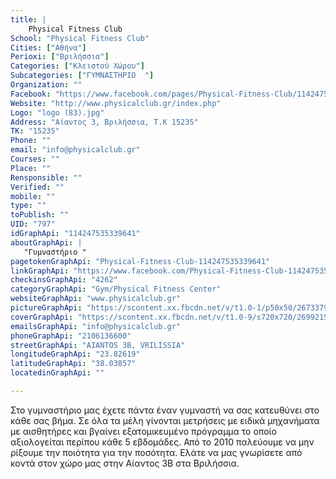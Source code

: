 ```yaml
---
title: |
    Physical Fitness Club
School: "Physical Fitness Club"
Cities: ["Αθήνα"]
Perioxi: ["Βριλήσσια"]
Categories: ["Κλειστού Χώρου"]
Subcategories: ["ΓΥΜΝΑΣΤΗΡΙΟ  "]
Organization: ""
Facebook: "https://www.facebook.com/pages/Physical-Fitness-Club/114247535339641"
Website: "http://www.physicalclub.gr/index.php"
Logo: "logo (83).jpg"
Address: "Αίαντος 3, Βριλήσσια, Τ.Κ 15235"
TK: "15235"
Phone: ""
email: "info@physicalclub.gr"
Courses: ""
Place: ""
Rensponsible: ""
Verified: ""
mobile: ""
type: ""
toPublish: ""
UID: "797"
idGraphApi: "114247535339641"
aboutGraphApi: | 
   "Γυμναστήριο "
pagetokenGraphApi: "Physical-Fitness-Club-114247535339641"
linkGraphApi: "https://www.facebook.com/Physical-Fitness-Club-114247535339641/"
checkinsGraphApi: "4262"
categoryGraphApi: "Gym/Physical Fitness Center"
websiteGraphApi: "www.physicalclub.gr"
pictureGraphApi: "https://scontent.xx.fbcdn.net/v/t1.0-1/p50x50/26733794_1486327244798323_7462276513688467693_n.jpg?oh=3b876b71ae609704cfe3c6ba3b61f7bc&amp;oe=5B4C79C0"
coverGraphApi: "https://scontent.xx.fbcdn.net/v/t1.0-9/s720x720/26992155_1486310611466653_2562329440591310945_n.jpg?oh=575c22329b1ea1ff60d38a81a2983ec2&amp;oe=5B4BF49C"
emailsGraphApi: "info@physicalclub.gr"
phoneGraphApi: "2106136600"
streetGraphApi: "AIANTOS 3B, VRILISSIA"
longitudeGraphApi: "23.82619"
latitudeGraphApi: "38.03857"
locatedinGraphApi: ""

---
```


Στο γυμναστήριο μας έχετε πάντα έναν γυμναστή να σας κατευθύνει στο κάθε σας βήμα. Σε όλα τα μέλη γίνονται μετρήσεις με ειδικά μηχανήματα με αισθητήρες και βγαίνει εξατομικευμένο πρόγραμμα το οποίο αξιολογείται περίπου κάθε 5 εβδομάδες. Από το 2010 παλεύουμε να μην ρίξουμε την ποιότητα για την ποσότητα. Ελάτε να μας γνωρίσετε από κοντά στον χώρο μας στην Αίαντος 3Β στα Βριλήσσια. 

